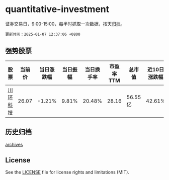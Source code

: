 # quantitative-investment

证券交易日，9:00-15:00，每半时抓取一次数据，按天[归档](archives)。

`更新时间：2025-01-07 12:37:06 +0800`

## 强势股票

|股票|当前价|当日涨跌幅|当日振幅|当日换手率|市盈率TTM|总市值|近10日涨跌幅|
|----|----|----|----|----|----|----|----|
|[川环科技](https://xueqiu.com/S/SZ300547)|26.07|-1.21%|9.81%|20.48%|28.16|56.55亿|42.61%|

## 历史归档

[archives](archives)

## License

See the [LICENSE](LICENSE) file for license rights and limitations (MIT).